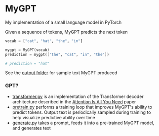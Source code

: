 # MyGPT

My implementation of a small language model in PyTorch

Given a sequence of tokens, MyGPT predicts the next token

```python
vocab = ["cat", "hat", "the", "in"]

mygpt = MyGPT(vocab)
prediction = mygpt(["the", "cat", "in", "the"])

# prediction = "hat"
```

See the [output folder](https://github.com/dx-dtran/MyGPT/tree/main/output) for sample text MyGPT produced

### GPT?

* [transformer.py](MyGPT/transformer.py) is an implementation of the Transformer decoder architecture described in the [Attention Is All You Need](https://arxiv.org/abs/1706.03762) paper
* [pretrain.py](MyGPT/pretrain.py) performs a training loop that improves MyGPT's ability to predict tokens. Output text is periodically sampled during training to help visualize predictive ability over time
* [generate.py](MyGPT/generate.py) takes a prompt, feeds it into a pre-trained MyGPT model, and generates text
